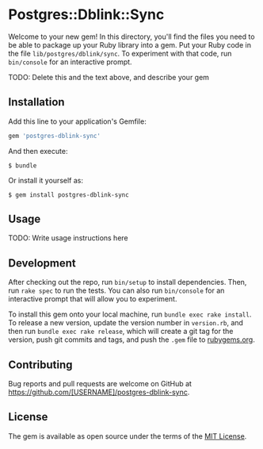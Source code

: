 # Postgres::Dblink::Sync

Welcome to your new gem! In this directory, you'll find the files you need to be able to package up your Ruby library into a gem. Put your Ruby code in the file `lib/postgres/dblink/sync`. To experiment with that code, run `bin/console` for an interactive prompt.

TODO: Delete this and the text above, and describe your gem

## Installation

Add this line to your application's Gemfile:

```ruby
gem 'postgres-dblink-sync'
```

And then execute:

    $ bundle

Or install it yourself as:

    $ gem install postgres-dblink-sync

## Usage

TODO: Write usage instructions here

## Development

After checking out the repo, run `bin/setup` to install dependencies. Then, run `rake spec` to run the tests. You can also run `bin/console` for an interactive prompt that will allow you to experiment.

To install this gem onto your local machine, run `bundle exec rake install`. To release a new version, update the version number in `version.rb`, and then run `bundle exec rake release`, which will create a git tag for the version, push git commits and tags, and push the `.gem` file to [rubygems.org](https://rubygems.org).

## Contributing

Bug reports and pull requests are welcome on GitHub at https://github.com/[USERNAME]/postgres-dblink-sync.


## License

The gem is available as open source under the terms of the [MIT License](http://opensource.org/licenses/MIT).

